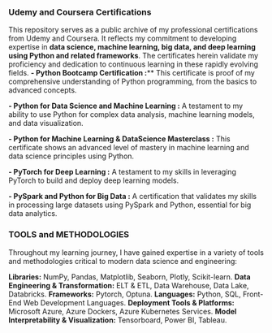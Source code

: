 <h3>Udemy and Coursera Certifications</h3>

This repository serves as a public archive of my professional certifications from Udemy and Coursera. It reflects my commitment to developing expertise in **data science, machine learning, big data, and deep learning using Python and related frameworks**. The certificates herein validate my proficiency and dedication to continuous learning in these rapidly evolving fields.
**- Python Bootcamp Certification :**** This certificate is proof of my comprehensive understanding of Python programming, from the basics to advanced concepts.

**- Python for Data Science and Machine Learning :** A testament to my ability to use Python for complex data analysis, machine learning models, and data visualization.
  
**- Python for Machine Learning & DataScience Masterclass :** This certificate shows an advanced level of mastery in machine learning and data science principles using Python.

**- PyTorch for Deep Learning :** A testament to my skills in leveraging PyTorch to build and deploy deep learning models.

**- PySpark and Python for Big Data :** A certification that validates my skills in processing large datasets using PySpark and Python, essential for big data analytics.


<h3>TOOLS and METHODOLOGIES</h3>

Throughout my learning journey, I have gained expertise in a variety of tools and methodologies critical to modern data science and engineering:

**Libraries:** NumPy, Pandas, Matplotlib, Seaborn, Plotly, Scikit-learn.
**Data Engineering & Transformation:** ELT & ETL, Data Warehouse, Data Lake, Databricks.
**Frameworks:** Pytorch, Optuna. 
**Languages:** Python, SQL, Front-End Web Development Languages.
**Deployment Tools & Platforms:** Microsoft Azure, Azure Dockers, Azure Kubernetes Services.
**Model Interpretability & Visualization:** Tensorboard, Power BI, Tableau. 

